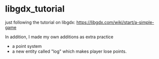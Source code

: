 # libgdx_tutorial
just following the tutorial on libgdx: https://libgdx.com/wiki/start/a-simple-game

In addition, I made my own additions as extra practice
- a point system
- a new entity called "log" which makes player lose points.
